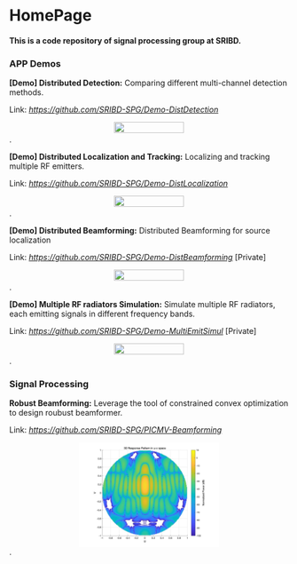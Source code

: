 # HomePage

#### This is a code repository of signal processing group at SRIBD.


### APP Demos

**[Demo] Distributed Detection:** Comparing different multi-channel detection methods.

Link: *https://github.com/SRIBD-SPG/Demo-DistDetection*
<div align=center> <img src="https://github.com/SRIBD-SPG/Demo-DistDetection/blob/main/%E5%88%86%E5%B8%83%E5%BC%8F%E6%A3%80%E6%B5%8Bdemo2s.gif" width="50%" height="50%"  align=center /> </div>. 

**[Demo] Distributed Localization and Tracking:** Localizing and tracking multiple RF emitters.

Link: *https://github.com/SRIBD-SPG/Demo-DistLocalization*
<div align=center> <img src="https://github.com/SRIBD-SPG/Demo-DistLocalization/blob/main/%E5%A4%9A%E8%BE%90%E5%B0%84%E6%BA%90%E5%A4%9A%E7%BB%B4demo2s.gif" width="50%" height="50%"  align=center /> </div>. 

**[Demo] Distributed Beamforming:** Distributed Beamforming for source localization

Link: *https://github.com/SRIBD-SPG/Demo-DistBeamforming* [Private]
<div align=center> <img src="https://github.com/SRIBD-SPG/Demo-DistBeamforming/blob/main/%E9%98%B5%E5%88%97demo2s.gif" width="50%" height="50%"  align=center /> </div>.

**[Demo] Multiple RF radiators Simulation:** Simulate multiple RF radiators, each emitting signals in different frequency bands.

Link: *https://github.com/SRIBD-SPG/Demo-MultiEmitSimul* [Private]
<div align=center> <img src="https://github.com/SRIBD-SPG/Demo-MultiEmitSimul/blob/main/%E5%A4%9A%E8%BE%90%E5%B0%84%E6%BA%90%E4%BF%A1%E5%8F%B7%E7%94%9F%E6%88%90%E4%BB%A5%E5%8F%8A%E4%BF%A1%E5%8F%B7%E5%88%86%E9%80%89demo2s.gif" width="50%" height="50%"  align=center /> </div>. 

### Signal Processing

**Robust Beamforming:** Leverage the tool of constrained convex optimization to design roubust beamformer.

Link: *https://github.com/SRIBD-SPG/PICMV-Beamforming*
<div align=center> <img src="https://github.com/SRIBD-SPG/PICMV-Beamforming/blob/main/pattern_7nulls.jpg" width="50%" height="50%" align=center /> </div>. 
